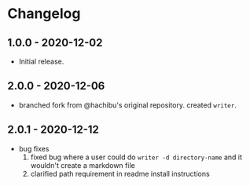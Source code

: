 # Changelog

## 1.0.0 - 2020-12-02

- Initial release.

## 2.0.0 - 2020-12-06
- branched fork from @hachibu's original repository. created `writer`.

## 2.0.1 - 2020-12-12
- bug fixes
    1. fixed bug where a user could do `writer -d directory-name` and it wouldn't create a markdown file
    2. clarified path requirement in readme install instructions